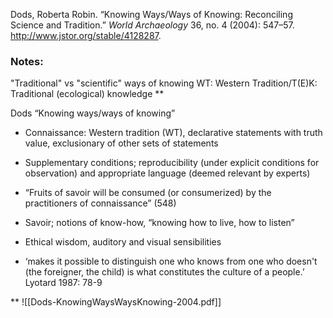 Dods, Roberta Robin. “Knowing Ways/Ways of Knowing: Reconciling Science and Tradition.” 
	_World Archaeology_ 36, no. 4 (2004): 547–57. http://www.jstor.org/stable/4128287.

### Notes: 
"Traditional" vs "scientific" ways of knowing
WT: Western Tradition/T(E)K: Traditional (ecological) knowledge
**

Dods “Knowing ways/ways of knowing” 

- Connaissance: Western tradition (WT), declarative statements with truth value, exclusionary of other sets of statements
    

- Supplementary conditions; reproducibility (under explicit conditions for observation) and appropriate language (deemed relevant by experts)
    
- “Fruits of savoir will be consumed (or consumerized) by the practitioners of connaissance” (548)
    

- Savoir; notions of know-how, “knowing how to live, how to listen”
    

- Ethical wisdom, auditory and visual sensibilities
    
- ‘makes it possible to distinguish one who knows from one who doesn't (the foreigner, the child) is what constitutes the culture of a people.’ Lyotard 1987: 78-9
    



**
![[Dods-KnowingWaysWaysKnowing-2004.pdf]]
